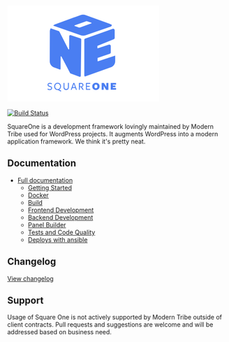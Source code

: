 ![./example/example.svg](./logo.svg)

[![Build Status](https://travis-ci.com/moderntribe/square-one.svg?token=1evq9eFenqSy9NpYbMyT&branch=master)](https://travis-ci.com/moderntribe/square-one)

SquareOne is a development framework lovingly maintained by Modern Tribe used for WordPress projects. It augments WordPress into a modern application framework. We think it's pretty neat.   

## Documentation

* [Full documentation](/docs/README.md)
    * [Getting Started](/docs/setup/README.md)
    * [Docker](/docs/docker/README.md)
    * [Build](/docs/build/README.md)
    * [Frontend Development](/docs/build/README.md)
    * [Backend Development](/docs/build/README.md)
    * [Panel Builder](/docs/panels/README.md)
    * [Tests and Code Quality](/docs/tests/README.md)
    * [Deploys with ansible](/docs/ansible/README.md)

## Changelog

[View changelog](./changelog.md)

## Support

Usage of Square One is not actively supported by Modern Tribe outside of client contracts. Pull requests and suggestions are welcome and will be addressed based on business need.
